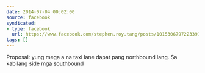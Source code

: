 ```yaml
---
date: 2014-07-04 00:02:00
source: facebook
syndicated:
- type: facebook
  url: https://www.facebook.com/stephen.roy.tang/posts/10153067972233912
tags: []
---
```


Proposal: yung mega a na taxi lane dapat pang northbound lang. Sa kabilang side mga southbound